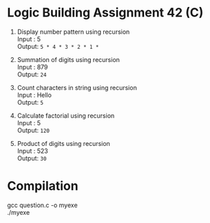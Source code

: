 # Logic Building Assignment 42 (C)

1. Display number pattern using recursion  
   Input : 5  
   Output: `5 * 4 * 3 * 2 * 1 *`

2. Summation of digits using recursion  
   Input : 879  
   Output: `24`

3. Count characters in string using recursion  
   Input : Hello  
   Output: `5`

4. Calculate factorial using recursion  
   Input : 5  
   Output: `120`

5. Product of digits using recursion  
   Input : 523  
   Output: `30`

# Compilation

gcc question.c -o myexe  
./myexe
